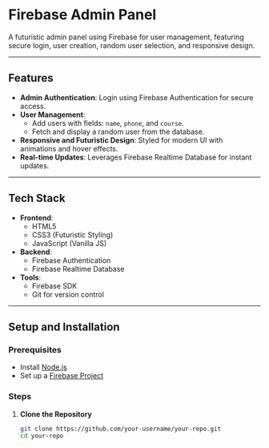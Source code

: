 # **Firebase Admin Panel**

A futuristic admin panel using Firebase for user management, featuring secure login, user creation, random user selection, and responsive design.

---

## **Features**

- **Admin Authentication**: Login using Firebase Authentication for secure access.
- **User Management**:
  - Add users with fields: `name`, `phone`, and `course`.
  - Fetch and display a random user from the database.
- **Responsive and Futuristic Design**: Styled for modern UI with animations and hover effects.
- **Real-time Updates**: Leverages Firebase Realtime Database for instant updates.

---

## **Tech Stack**

- **Frontend**:
  - HTML5
  - CSS3 (Futuristic Styling)
  - JavaScript (Vanilla JS)
- **Backend**:
  - Firebase Authentication
  - Firebase Realtime Database
- **Tools**:
  - Firebase SDK
  - Git for version control

---

## **Setup and Installation**

### Prerequisites

- Install [Node.js](https://nodejs.org/)
- Set up a [Firebase Project](https://firebase.google.com/)

### Steps

1. **Clone the Repository**
   ```bash
   git clone https://github.com/your-username/your-repo.git
   cd your-repo
